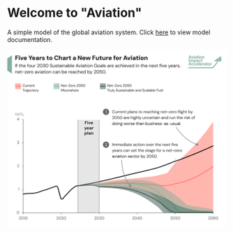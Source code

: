 # Welcome to "Aviation"

A simple model of the global aviation system. Click [here](./aviation.md) to view model documentation.

![Report](./assets/report.svg)

